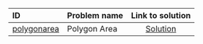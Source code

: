 | ID | Problem name | Link to solution |
|:---|:---|:---:|
| [polygonarea](https://open.kattis.com/problems/polygonarea) | Polygon Area | [Solution](https://github.com/versenyi98/kattis-solutions/tree/main/solutions/Polygon%20Area)|
